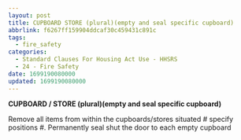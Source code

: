 ```yaml
---
layout: post
title: CUPBOARD STORE (plural)(empty and seal specific cupboard)
abbrlink: f6267ff159904ddcaf30c459431c891c
tags:
  - fire_safety
categories:
  - Standard Clauses For Housing Act Use - HHSRS
  - 24 - Fire Safety
date: 1699190080000
updated: 1699190080000
---
```


**CUPBOARD / STORE (plural)(empty and seal specific cupboard)**

Remove all items from within the cupboards/stores situated # specify positions #. Permanently seal shut the door to each empty cupboard
